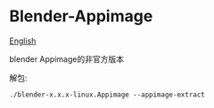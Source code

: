 # Blender-Appimage
[English](https://github.com/erroreutopia/Blender-Appimage/edit/main/README.md)

blender Appimage的非官方版本

解包:
```shell
./blender-x.x.x-linux.Appimage --appimage-extract
```
